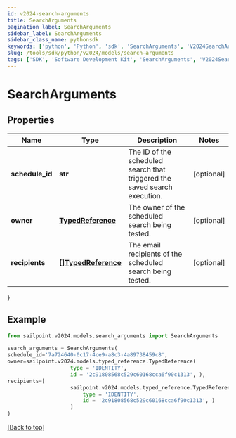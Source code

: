 ```yaml
---
id: v2024-search-arguments
title: SearchArguments
pagination_label: SearchArguments
sidebar_label: SearchArguments
sidebar_class_name: pythonsdk
keywords: ['python', 'Python', 'sdk', 'SearchArguments', 'V2024SearchArguments'] 
slug: /tools/sdk/python/v2024/models/search-arguments
tags: ['SDK', 'Software Development Kit', 'SearchArguments', 'V2024SearchArguments']
---
```


# SearchArguments


## Properties

Name | Type | Description | Notes
------------ | ------------- | ------------- | -------------
**schedule_id** | **str** | The ID of the scheduled search that triggered the saved search execution.  | [optional] 
**owner** | [**TypedReference**](typed-reference) | The owner of the scheduled search being tested.  | [optional] 
**recipients** | [**[]TypedReference**](typed-reference) | The email recipients of the scheduled search being tested.  | [optional] 
}

## Example

```python
from sailpoint.v2024.models.search_arguments import SearchArguments

search_arguments = SearchArguments(
schedule_id='7a724640-0c17-4ce9-a8c3-4a89738459c8',
owner=sailpoint.v2024.models.typed_reference.TypedReference(
                    type = 'IDENTITY', 
                    id = '2c91808568c529c60168cca6f90c1313', ),
recipients=[
                    sailpoint.v2024.models.typed_reference.TypedReference(
                        type = 'IDENTITY', 
                        id = '2c91808568c529c60168cca6f90c1313', )
                    ]
)

```
[[Back to top]](#) 

